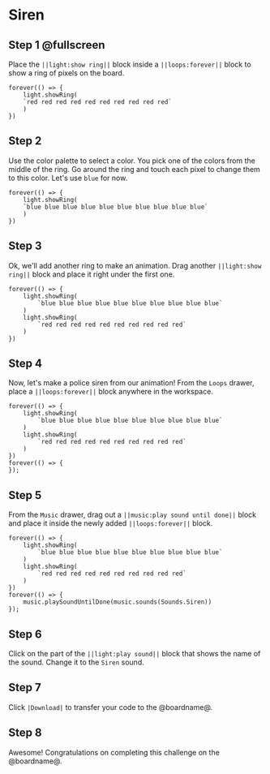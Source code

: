 # Siren

## Step 1 @fullscreen

Place the ``||light:show ring||`` block inside a ``||loops:forever||`` block to show a ring of pixels on the board.

```blocks
forever(() => {
    light.showRing(
    `red red red red red red red red red red`
    )
})
```

## Step 2

Use the color palette to select a color. You pick one of the colors from the middle of the ring. Go around the ring and touch each pixel to change them to this color. Let's use `blue` for now.

```blocks
forever(() => {
    light.showRing(
    `blue blue blue blue blue blue blue blue blue blue`
    )
})
```

## Step 3

Ok, we'll add another ring to make an animation. Drag another ``||light:show ring||`` block and place it right under the first one.

```blocks
forever(() => {
    light.showRing(
        `blue blue blue blue blue blue blue blue blue blue`
    )
    light.showRing(
        `red red red red red red red red red red`
    )
})
```

## Step 4

Now, let's make a police siren from our animation! From the `Loops` drawer, place a ``||loops:forever||`` block anywhere in the workspace.

```blocks
forever(() => {
    light.showRing(
        `blue blue blue blue blue blue blue blue blue blue`
    )
    light.showRing(
        `red red red red red red red red red red`
    )
})
forever(() => {
});
```

## Step 5

From the `Music` drawer, drag out a ``||music:play sound until done||`` block and place it inside the newly added ``||loops:forever||`` block.

```blocks
forever(() => {
    light.showRing(
        `blue blue blue blue blue blue blue blue blue blue`
    )
    light.showRing(
        `red red red red red red red red red red`
    )
})
forever(() => {
    music.playSoundUntilDone(music.sounds(Sounds.Siren))
});
```

## Step 6

Click on the part of the ``||light:play sound||`` block that shows the name of the sound. Change it to the ``Siren`` sound.

## Step 7

Click ``|Download|`` to transfer your code to the @boardname@.

## Step 8

Awesome! Congratulations on completing this challenge on the @boardname@.
